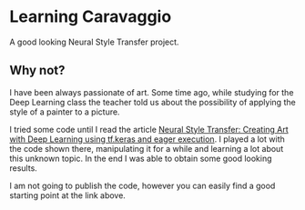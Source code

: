 # Learning Caravaggio
A good looking Neural Style Transfer project.

## Why not?
I have been always passionate of art. Some time ago, while studying for the Deep Learning class the teacher told us about the possibility of applying the style of a painter to a picture.

I tried some code until I read the article [Neural Style Transfer: Creating Art with Deep Learning using tf.keras and eager execution](https://medium.com/tensorflow/neural-style-transfer-creating-art-with-deep-learning-using-tf-keras-and-eager-execution-7d541ac31398). I played a lot with the code shown there, manipulating it for a while and learning a lot about this unknown topic. In the end I was able to obtain some good looking results.

I am not going to publish the code, however you can easily find a good starting point at the link above.
